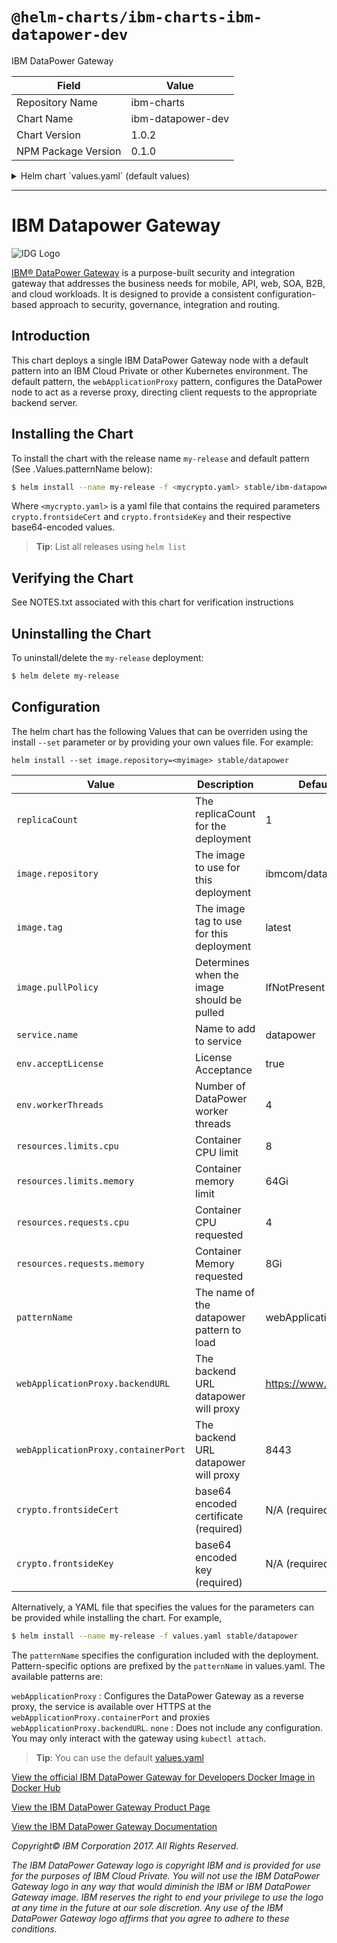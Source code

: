 # `@helm-charts/ibm-charts-ibm-datapower-dev`

IBM DataPower Gateway

| Field               | Value             |
| ------------------- | ----------------- |
| Repository Name     | ibm-charts        |
| Chart Name          | ibm-datapower-dev |
| Chart Version       | 1.0.2             |
| NPM Package Version | 0.1.0             |

<details>

<summary>Helm chart `values.yaml` (default values)</summary>

```yaml
# Default values for datapower.
# This is a YAML-formatted file.
# Declare variables to be passed into your templates.
replicaCount: 1
image:
  # repository and tag default to the official IBM DockerHub repository and tag
  repository: ibmcom/datapower
  tag: 7.6.0
  # Change to 'Always' if you want to pull the most recent image
  pullPolicy: IfNotPresent
service:
  name: datapower
  type: NodePort
datapowerEnv:
  # Should agree with .Values.requests.cpu
  workerThreads: 4
resources:
  limits:
    cpu: 8
    memory: 64Gi
  requests:
    # cpu should agree with .Values.datapowerEnv.workerThreads
    cpu: 4
    memory: 8Gi

# Patterns requires you to specify .Values.fronstsideKey
# and .Values.frontsideCert
crypto:
  frontsideKey:
  frontsideCert:

#-----------------------------------------------------------------------------
# Pattern Section
#
# patternName selects the configuration options appropriate for the
# pattern you want to select - Options are 'webApplicationProxy' or 'none'
patternName: webApplicationProxy

#none:
# patternName "none" signifies no pattern was selected
# No config or services are set up when patternName is "none"

webApplicationProxy:
  # The mobile pattern acts as a simple HTTPS proxy.
  # It is based on the "Web Application Proxy" pattern available
  #
  backendURL: https://www.ibm.com
  containerPort: 8443
```

</details>

---

# IBM Datapower Gateway

![IDG Logo](https://avatars1.githubusercontent.com/u/8836442?v=4&s=200)

[IBM® DataPower Gateway](http://www-03.ibm.com/software/products/en/datapower-gateway) is a purpose-built security and integration gateway that addresses the business needs for mobile, API, web, SOA, B2B, and cloud workloads. It is designed to provide a consistent configuration-based approach to security, governance, integration and routing.

## Introduction

This chart deploys a single IBM DataPower Gateway node with a default pattern into an IBM Cloud Private or other Kubernetes environment. The default pattern, the `webApplicationProxy` pattern, configures the DataPower node to act as a reverse proxy, directing client requests to the appropriate backend server.

## Installing the Chart

To install the chart with the release name `my-release` and default pattern (See .Values.patternName below):

```bash
$ helm install --name my-release -f <mycrypto.yaml> stable/ibm-datapower-dev
```

Where `<mycrypto.yaml>` is a yaml file that contains the required parameters `crypto.frontsideCert` and `crypto.frontsideKey` and their respective base64-encoded values.

> **Tip**: List all releases using `helm list`

## Verifying the Chart

See NOTES.txt associated with this chart for verification instructions

## Uninstalling the Chart

To uninstall/delete the `my-release` deployment:

```bash
$ helm delete my-release
```

## Configuration

The helm chart has the following Values that can be overriden using the install `--set` parameter or by providing your own values file. For example:

`helm install --set image.repository=<myimage> stable/datapower`

| Value                               | Description                                | Default             |
| ----------------------------------- | ------------------------------------------ | ------------------- |
| `replicaCount`                      | The replicaCount for the deployment        | 1                   |
| `image.repository`                  | The image to use for this deployment       | ibmcom/datapower    |
| `image.tag`                         | The image tag to use for this deployment   | latest              |
| `image.pullPolicy`                  | Determines when the image should be pulled | IfNotPresent        |
| `service.name`                      | Name to add to service                     | datapower           |
| `env.acceptLicense`                 | License Acceptance                         | true                |
| `env.workerThreads`                 | Number of DataPower worker threads         | 4                   |
| `resources.limits.cpu`              | Container CPU limit                        | 8                   |
| `resources.limits.memory`           | Container memory limit                     | 64Gi                |
| `resources.requests.cpu`            | Container CPU requested                    | 4                   |
| `resources.requests.memory`         | Container Memory requested                 | 8Gi                 |
| `patternName`                       | The name of the datapower pattern to load  | webApplicationProxy |
| `webApplicationProxy.backendURL`    | The backend URL datapower will proxy       | https://www.ibm.com |
| `webApplicationProxy.containerPort` | The backend URL datapower will proxy       | 8443                |
| `crypto.frontsideCert`              | base64 encoded certificate (required)      | N/A (required)      |
| `crypto.frontsideKey`               | base64 encoded key (required)              | N/A (required)      |

Alternatively, a YAML file that specifies the values for the parameters can be provided while installing the chart. For example,

```bash
$ helm install --name my-release -f values.yaml stable/datapower
```

The `patternName` specifies the configuration included with the deployment. Pattern-specific options are prefixed by the `patternName` in values.yaml.
The available patterns are:

`webApplicationProxy` : Configures the DataPower Gateway as a reverse proxy, the service is available over HTTPS at the `webApplicationProxy.containerPort` and proxies `webApplicationProxy.backendURL`.
`none` : Does not include any configuration. You may only interact with the gateway using `kubectl attach`.

> **Tip**: You can use the default [values.yaml](values.yaml)

[View the official IBM DataPower Gateway for Developers Docker Image in Docker Hub](https://hub.docker.com/r/ibmcom/datapower/)

[View the IBM DataPower Gateway Product Page](http://www-03.ibm.com/software/products/en/datapower-gateway)

[View the IBM DataPower Gateway Documentation](https://www.ibm.com/support/knowledgecenter/SS9H2Y)

_Copyright© IBM Corporation 2017. All Rights Reserved._

_The IBM DataPower Gateway logo is copyright IBM and is provided for use for the purposes of IBM Cloud Private. You will not use the IBM DataPower Gateway logo in any way that would diminish the IBM or IBM DataPower Gateway image. IBM reserves the right to end your privilege to use the logo at any time in the future at our sole discretion. Any use of the IBM DataPower Gateway logo affirms that you agree to adhere to these conditions._
